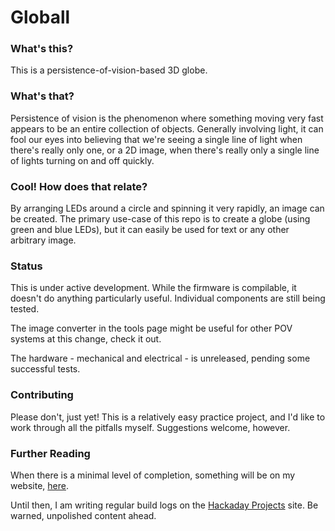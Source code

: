 Globall
================


### What's this?

This is a persistence-of-vision-based 3D globe.

### What's that?

Persistence of vision is the phenomenon where something moving very fast appears to be an entire collection of objects. Generally involving light, it can fool our eyes into believing that we're seeing a single line of light when there's really only one, or a 2D image, when there's really only a single line of lights turning on and off quickly.

### Cool! How does that relate?

By arranging LEDs around a circle and spinning it very rapidly, an image can be created. The primary use-case of this repo is to create a globe (using green and blue LEDs), but it can easily be used for text or any other arbitrary image.


### Status

This is under active development. While the firmware is compilable, it doesn't do anything particularly useful. Individual components are still being tested.

The image converter in the tools page might be useful for other POV systems at this change, check it out.

The hardware - mechanical and electrical - is unreleased, pending some successful tests.


### Contributing

Please don't, just yet! This is a relatively easy practice project, and I'd like to work through all the pitfalls myself. Suggestions welcome, however.


### Further Reading

When there is a minimal level of completion, something will be on my website, [here](https://jrainimo.com/build/).

Until then, I am writing regular build logs on the [Hackaday Projects](https://hackaday.io/project/27580) site. Be warned, unpolished content ahead.